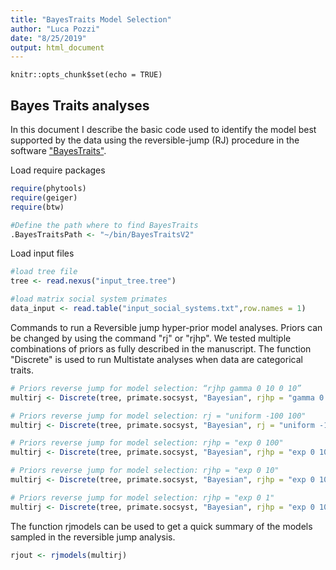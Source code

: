 ```yaml
---
title: "BayesTraits Model Selection"
author: "Luca Pozzi"
date: "8/25/2019"
output: html_document
---
```


```{r setup, include=FALSE}
knitr::opts_chunk$set(echo = TRUE)
```

## Bayes Traits analyses

In this document I describe the basic code used to identify the model best supported by the data using the reversible-jump (RJ) procedure in the software ["BayesTraits"](http://www.evolution.rdg.ac.uk/BayesTraitsV3.0.1/BayesTraitsV3.0.1.html).

Load require packages
```r
require(phytools)
require(geiger)
require(btw)

#Define the path where to find BayesTraits
.BayesTraitsPath <- "~/bin/BayesTraitsV2"
```
Load input files
```r
#load tree file
tree <- read.nexus("input_tree.tree")

#load matrix social system primates
data_input <- read.table("input_social_systems.txt",row.names = 1)
```

Commands to run a Reversible jump hyper-prior model analyses. Priors can be changed by using the command "rj" or "rjhp". We tested multiple combinations of priors as fully described in the manuscript. The function "Discrete" is used to run Multistate analyses when data are categorical traits.
```r
# Priors reverse jump for model selection: “rjhp gamma 0 10 0 10”
multirj <- Discrete(tree, primate.socsyst, "Bayesian", rjhp = "gamma 0 10 0 10", bi = 2500000, it = 10000000, sa = 1000)

# Priors reverse jump for model selection: rj = "uniform -100 100" 
multirj <- Discrete(tree, primate.socsyst, "Bayesian", rj = "uniform -100 100", bi = 2500000, it = 10000000, sa = 1000)

# Priors reverse jump for model selection: rjhp = "exp 0 100"
multirj <- Discrete(tree, primate.socsyst, "Bayesian", rjhp = "exp 0 100", bi = 2500000, it = 10000000, sa = 1000)

# Priors reverse jump for model selection: rjhp = "exp 0 10"
multirj <- Discrete(tree, primate.socsyst, "Bayesian", rjhp = "exp 0 10", bi = 2500000, it = 10000000, sa = 1000)

# Priors reverse jump for model selection: rjhp = "exp 0 1"
multirj <- Discrete(tree, primate.socsyst, "Bayesian", rjhp = "exp 0 10", bi = 2500000, it = 10000000, sa = 1000)
```

The function rjmodels can be used to get a quick summary of the models sampled in the reversible jump analysis.
```r
rjout <- rjmodels(multirj)
```
